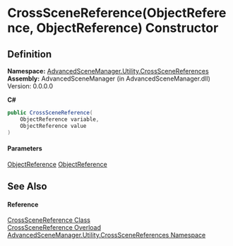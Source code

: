 # CrossSceneReference(ObjectReference, ObjectReference) Constructor

## Definition

**Namespace:** [AdvancedSceneManager.Utility.CrossSceneReferences](N_AdvancedSceneManager_Utility_CrossSceneReferences.md)\
**Assembly:** AdvancedSceneManager (in AdvancedSceneManager.dll) Version: 0.0.0.0

**C#**

```c#
public CrossSceneReference(
	ObjectReference variable,
	ObjectReference value
)
```

#### Parameters

&#x20; [ObjectReference](T_AdvancedSceneManager_Utility_CrossSceneReferences_ObjectReference.md)   [ObjectReference](T_AdvancedSceneManager_Utility_CrossSceneReferences_ObjectReference.md)&#x20;

## See Also

#### Reference

[CrossSceneReference Class](T_AdvancedSceneManager_Utility_CrossSceneReferences_CrossSceneReference.md)\
[CrossSceneReference Overload](Overload_AdvancedSceneManager_Utility_CrossSceneReferences_CrossSceneReference__ctor.md)\
[AdvancedSceneManager.Utility.CrossSceneReferences Namespace](N_AdvancedSceneManager_Utility_CrossSceneReferences.md)
